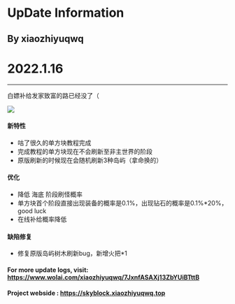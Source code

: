 # UpDate Information
## By xiaozhiyuqwq

# 2022.1.16

---

白嫖补给发家致富的路已经没了（

![](https://secure2.wostatic.cn/static/7po8QMnwdaQLMk5a2f7QhX/image.png)

#### 新特性

- 咕了很久的单方块教程完成
- 完成教程的单方块现在不会刷新至非主世界的阶段
- 原版刷新的时候现在会随机刷新3种岛屿（拿命换的）

#### 优化

- 降低 海底 阶段刷怪概率
- 单方块首个阶段直接出现装备的概率是0.1%，出现钻石的概率是0.1%*20%，good luck
- 在线补给概率降低

#### 缺陷修复

- 修复原版岛屿树木刷新bug，新增火把*1

#### For more update logs, visit: https://www.wolai.com/xiaozhiyuqwq/7JxnfASAXj13ZbYUiBTttB
#### Project webside : https://skyblock.xiaozhiyuqwq.top